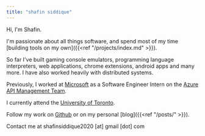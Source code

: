 ```yaml
---
title: "shafin siddique"
---
```

Hi, I'm Shafin.

I'm passionate about all things software, and spend most of my time [building tools on my own]({{<ref "/projects/index.md" >}}). 

So far I've built gaming console emulators, programming language interpreters, web applications, chrome extensions, android apps and many more. I have also worked heavily with distributed systems.

Previously, I worked at [Microsoft](https://www.microsoft.com/) as a Software Engineer Intern on the [Azure API Management Team](https://azure.microsoft.com/en-ca/services/api-management/).

I currently attend the [University of Toronto](https://fas.calendar.utoronto.ca/section/Computer-Science).

Follow my work on [Github](https://github.com/shafinsiddique) or on my personal [blog]({{<ref "/posts/" >}}).

Contact me at shafinsiddique2020 [at] gmail [dot] com
